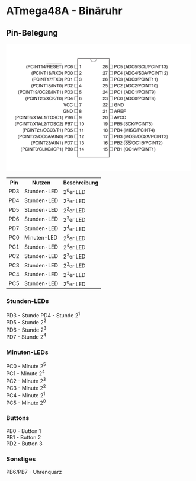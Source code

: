 # ATmega48A - Binäruhr

## Pin-Belegung
<img src="atmega_layout.png" width="500">
 <table style="border: 0px">
  <tr>
    <th>Pin</th>
    <th>Nutzen</th>
    <th>Beschreibung</th>
  </tr>
  <tr>
    <td>PD3</td>
    <td>Stunden-LED</td>
    <td>2<sup>0</sup>er LED</td>
  </tr>
  <tr>
    <td>PD4</td>
    <td>Stunden-LED</td>
    <td>2<sup>1</sup>er LED</td>
  </tr>
  <tr>
    <td>PD5</td>
    <td>Stunden-LED</td>
    <td>2<sup>2</sup>er LED</td>
  </tr>
  <tr>
    <td>PD6</td>
    <td>Stunden-LED</td>
    <td>2<sup>3</sup>er LED</td>
  </tr>
  <tr>
    <td>PD7</td>
    <td>Stunden-LED</td>
    <td>2<sup>4</sup>er LED</td>
  </tr>
  <tr>
    <td>PC0</td>
    <td>Minuten-LED</td>
    <td>2<sup>5</sup>er LED</td>
  </tr>
  <tr>
    <td>PC1</td>
    <td>Stunden-LED</td>
    <td>2<sup>4</sup>er LED</td>
  </tr>
  <tr>
    <td>PC2</td>
    <td>Stunden-LED</td>
    <td>2<sup>3</sup>er LED</td>
  </tr>
  <tr>
    <td>PC3</td>
    <td>Stunden-LED</td>
    <td>2<sup>2</sup>er LED</td>
  </tr>
 <tr>
    <td>PC4</td>
    <td>Stunden-LED</td>
    <td>2<sup>1</sup>er LED</td>
  </tr>
 <tr>
    <td>PC5</td>
    <td>Stunden-LED</td>
    <td>2<sup>0</sup>er LED</td>
  </tr>
</table> 

### Stunden-LEDs
PD3 - Stunde 
PD4 - Stunde 2<sup>1</sup>  
PD5 - Stunde 2<sup>2</sup>  
PD6 - Stunde 2<sup>3</sup>  
PD7 - Stunde 2<sup>4</sup>
### Minuten-LEDs
PC0 - Minute 2<sup>5</sup>  
PC1 - Minute 2<sup>4</sup>  
PC2 - Minute 2<sup>3</sup>  
PC3 - Minute 2<sup>2</sup>  
PC4 - Minute 2<sup>1</sup>  
PC5 - Minute 2<sup>0</sup>  
### Buttons  
PB0 - Button 1  
PB1 - Button 2  
PD2 - Button 3
### Sonstiges
PB6/PB7 - Uhrenquarz


